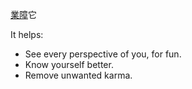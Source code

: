 [業障](https://www.moedict.tw/%E6%A5%AD%E9%9A%9C)它 

It helps:

 - See every perspective of you, for fun.
 - Know yourself better.
 - Remove unwanted karma.
